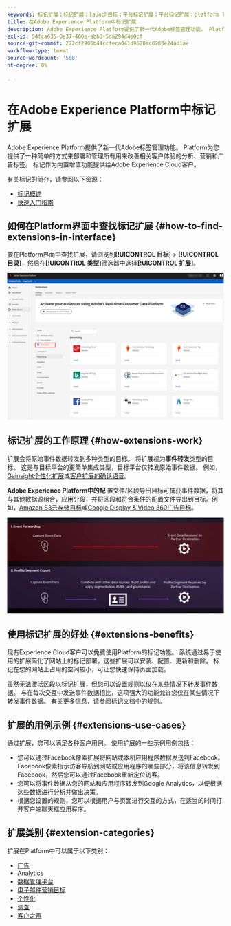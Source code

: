 ```yaml
---
keywords: 标记扩展；标记扩展；launch目标；平台标记扩展；平台标记扩展；platform launch目标
title: 在Adobe Experience Platform中标记扩展
description: Adobe Experience Platform提供了新一代Adobe标签管理功能。 Platform为您提供了一种简单的方式来部署和管理所有用来改善相关客户体验的分析、营销和广告标签。
exl-id: 54fca635-0e37-460e-abb3-5da294d4e0cf
source-git-commit: 272cf2906b44ccfeca041d9620ac0780e24ad1ae
workflow-type: tm+mt
source-wordcount: '508'
ht-degree: 0%

---
```


# 在Adobe Experience Platform中标记扩展

Adobe Experience Platform提供了新一代Adobe标签管理功能。 Platform为您提供了一种简单的方式来部署和管理所有用来改善相关客户体验的分析、营销和广告标签。 标记作为内置增值功能提供给Adobe Experience Cloud客户。

有关标记的简介，请参阅以下资源：

- [标记概述](../../../tags/home.md)
- [快速入门指南](../../../tags/quick-start/quick-start.md)

## 如何在Platform界面中查找标记扩展 {#how-to-find-extensions-in-interface}

要在Platform界面中查找扩展，请浏览到&#x200B;**[!UICONTROL 目标]** > **[!UICONTROL 目录]**，然后在&#x200B;**[!UICONTROL 类型]**&#x200B;筛选器中选择&#x200B;**[!UICONTROL 扩展]**。

![界面中的扩展筛选器](../../assets/catalog/launch-extensions/filter.png)

## 标记扩展的工作原理 {#how-extensions-work}

扩展会将原始事件数据转发到多种类型的目标。 将扩展视为&#x200B;**事件转发**&#x200B;类型的目标。 这是与目标平台的更简单集成类型，目标平台仅转发原始事件数据。 例如，[Gainsight个性化扩展](../personalization/gainsight.md)或[客户扩展的确认语音](../voice/confirmit-digital-feedback.md)。

**Adobe Experience Platform中的配** 置文件/区段导出目标可捕获事件数据，将其与其他数据源组合，应用分段，并将区段和符合条件的配置文件导出到目标。例如，[Amazon S3云存储目标](../cloud-storage/amazon-s3.md)或[Google Display &amp; Video 360广告目标](../advertising/google-dv360.md)。

![标记扩展与其他目标的比较](../../assets/common/launch-and-other-destinations.png)

## 使用标记扩展的好处 {#extensions-benefits}

现有Experience Cloud客户可以免费使用Platform的标记功能。 系统通过易于使用的扩展简化了网站上的标记部署，这些扩展可以安装、配置、更新和删除。 标记在您的网站上占用的空间较小，可让您快速保持页面加载。

虽然无法激活区段以标记扩展，但您可以设置规则以仅在某些情况下转发事件数据。 与在每次交互中发送事件数据相比，这项强大的功能允许您仅在某些情况下转发事件数据。 有关更多信息，请参阅[标记文档](../../../tags/ui/managing-resources/rules.md)中的规则。

## 扩展的用例示例 {#extensions-use-cases}

通过扩展，您可以满足各种客户用例。 使用扩展的一些示例用例包括：

- 您可以通过Facebook像素扩展将网站或本机应用程序数据发送到Facebook。 Facebook像素指示访客导航到网站或应用程序的哪些部分，将该信息转发到Facebook，然后您可以通过Facebook重新定位访客。
- 您可以将事件数据从您的网站和应用程序转发到Google Analytics，以便根据这些数据进行分析并做出决策。
- 根据您设置的规则，您可以根据用户与页面进行交互的方式，在适当的时间打开客户端聊天框应用程序。

## 扩展类别 {#extension-categories}

扩展在Platform中可以属于以下类别：

- [广告](../advertising/overview.md)
- [Analytics](../analytics/overview.md)
- [数据管理平台](../data-management/overview.md)
- [电子邮件营销目标](../email-marketing/overview.md)
- [个性化](../personalization/overview.md)
- [调查](../survey/overview.md)
- [客户之声](../voice/overview.md)
